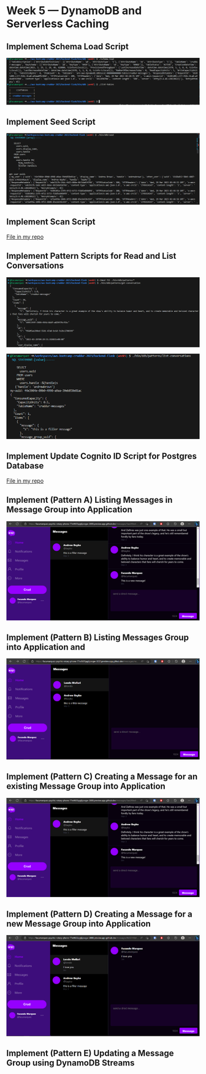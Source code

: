 # Week 5 — DynamoDB and Serverless Caching

## Implement Schema Load Script

![](img/week5-schema-load-script-working.png)

## Implement Seed Script

![](img/week5-ddb-seed-script-working.png)

## Implement Scan Script

[File in my repo](https://github.com/facumarquez/aws-bootcamp-cruddur-2023/blob/main/backend-flask/bin/ddb/scan)

## Implement Pattern Scripts for Read and List Conversations

![](img/week5-ddb-get-conversation-script-working.png)

![](img/week5-ddb-list-conversations-script-working.png)

## Implement Update Cognito ID Script for Postgres Database

[File in my repo](https://github.com/facumarquez/aws-bootcamp-cruddur-2023/blob/main/backend-flask/db/sql/users/uuid_from_cognito_user_id.sql)

## Implement (Pattern A) Listing Messages in Message Group into Application

![](img/week5-app-post-new-message.png)

## Implement (Pattern B) Listing Messages Group into Application and 

![](img/week5-app-new-message-group.png)

## Implement (Pattern C) Creating a Message for an existing Message Group into Application

![](img/week5-app-post-new-message.png)

## Implement (Pattern D) Creating a Message for a new Message Group into Application

![](img/week5-updating-message-new-message-group.png)

## Implement (Pattern E) Updating a Message Group using DynamoDB Streams

